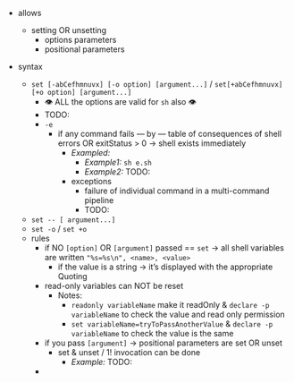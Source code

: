 - allows
    - setting OR unsetting
        - options parameters
        - positional parameters

- syntax
  - `set [-abCefhmnuvx] [-o option] [argument...]`  / `set[+abCefhmnuvx] [+o option] [argument...]`
    - 👁️ ALL the options are valid for `sh` also 👁️
    - TODO:
    - `-e`
      - if any command fails — by — table of consequences of shell errors OR exitStatus > 0  → shell exists immediately
        - _Exampled:_
          - _Example1:_ `sh e.sh`
          - _Example2:_ TODO:
        - exceptions
          - failure of individual command in a multi-command pipeline
          - TODO:
  - `set -- [ argument...]` 
  - `set -o` / `set +o`
  - rules
      - if NO `[option]` OR `[argument]` passed == `set`  → all shell variables are written
      `"%s=%s\n", <name>, <value>`
        - if the value is a string → it’s displayed with the appropriate Quoting
      - read-only variables can NOT be reset
        - Notes:
          - `readonly variableName` make it readOnly & `declare -p variableName` to check the value and read only permission
          - `set variableName=tryToPassAnotherValue` & `declare -p variableName` to check the value is the same
      - if you pass `[argument]` → positional parameters are set OR unset
        - set & unset / 1! invocation can be done
          - _Example:_ TODO:
      - 